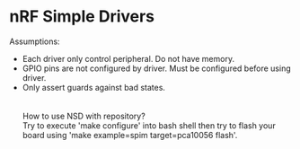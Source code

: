 # nRF Simple Drivers

Assumptions:<br>
 - Each driver only control peripheral. Do not have memory. <br>
 - GPIO pins are not configured by driver. Must be configured before using driver. <br>
 - Only assert guards against bad states. <br>
 <br> <br>
How to use NSD with repository? <br>
Try to execute 'make configure' into bash shell then try to flash your board using 'make example=spim target=pca10056 flash'.<br>
